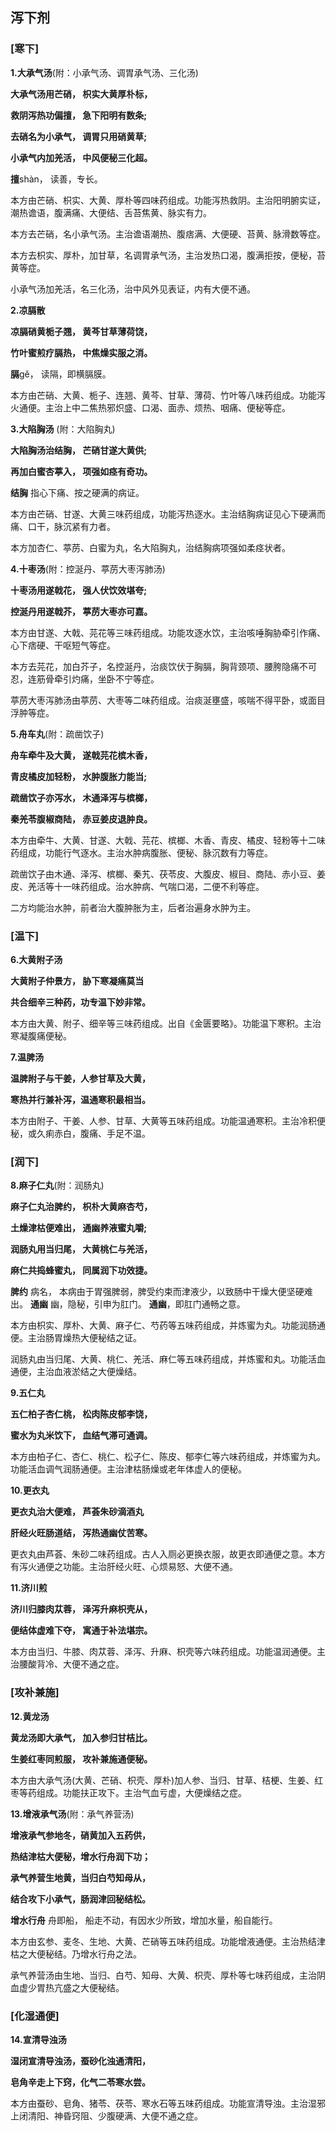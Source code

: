 ## 泻下剂

### [**寒下**]

**1.大承气汤**(附：小承气汤、调胃承气汤、三化汤)

**大承气汤用芒硝， 枳实大黄厚朴标，**

**救阴泻热功偏擅， 急下阳明有数条;**

**去硝名为小承气， 调胃只用硝黄草;**

**小承气内加羌活， 中风便秘三化超。**

**擅**shàn， 读善，专长。

本方由芒硝、枳实、大黄、厚朴等四味药组成。功能泻热救阴。主治阳明腑实证，潮热谵语，腹满痛、大便结、舌苔焦黄、脉实有力。

本方去芒硝，名小承气汤。主治谵语潮热、腹痞满、大便硬、苔黄、脉滑数等症。

本方去枳实、厚朴，加甘草，名调胃承气汤，主治发热口渴，腹满拒按，便秘，苔黄等症。

小承气汤加羌活，名三化汤，治中风外见表证，内有大便不通。

**2.凉膈散**

**凉膈硝黄栀子翘，  黄芩甘草薄荷饶，**

**竹叶蜜煎疗膈热，  中焦燥实服之消。**

**膈**gě， 读隔，即横膈膜。

本方由芒硝、大黄、栀子、连翘、黄芩、甘草、薄荷、竹叶等八味药组成。功能泻火通便。主治上中二焦热邪炽盛、口渴、面赤、烦热、咽痛、便秘等症。

**3.大陷胸汤** (附：大陷胸丸) 

**大陷胸汤治结胸， 芒硝甘遂大黄供;**

**再加白蜜杏葶入， 项强如痉有奇功。**

**结胸**  指心下痛、按之硬满的病证。

本方由芒硝、甘遂、大黄三味药组成，功能泻热逐水。主治结胸病证见心下硬满而痛、口干，脉沉紧有力者。

本方加杏仁、葶苈、白蜜为丸，名大陷胸丸，治结胸病项强如柔痉状者。

**4.十枣汤**(附：控涎丹、葶苈大枣泻肺汤)

**十枣汤用遂戟花， 强人伏饮效堪夸;**

**控涎丹用遂戟芥， 葶苈大枣亦可嘉。**

本方由甘遂、大戟、芫花等三味药组成。功能攻逐水饮，主治咳唾胸胁牵引作痛、心下痞硬、干呕短气等症。 

本方去芫花，加白芥子，名控涎丹，治痰饮伏于胸膈，胸背颈项、腰胯隐痛不可忍，连筋骨牵引灼痛，坐卧不宁等症。

葶苈大枣泻肺汤由葶苈、大枣等二味药组成。治痰涎壅盛，咳喘不得平卧，或面目浮肿等症。

**5.舟车丸**(附：疏凿饮子)

**舟车牵牛及大黄， 遂戟芫花槟木香，**

**青皮橘皮加轻粉， 水肿腹胀力能当;**

**疏凿饮子亦泻水， 木通泽泻与槟榔，**

**秦羌苓腹椒商陆， 赤豆姜皮退肿良。**

本方由牵牛、大黄、甘遂、大戟、芫花、槟榔、木香、青皮、橘皮、轻粉等十二味药组成，功能行气逐水。主治水肿病腹胀、便秘、脉沉数有力等症。

疏凿饮子由木通、泽泻、槟榔、秦艽、茯苓皮、大腹皮、椒目、商陆、赤小豆、姜皮、羌活等十一味药组成。治水肿病、气喘口渴，二便不利等症。

二方均能治水肿，前者治大腹肿胀为主，后者治遍身水肿为主。

### [**温下**]

**6.大黄附子汤**

**大黄附子仲景方， 胁下寒凝痛莫当**

**共合细辛三种药，功专温下妙非常。**

本方由大黄、附子、细辛等三味药组成。出自《金匮要略》。功能温下寒积。主治寒凝腹痛便秘。

**7.温脾汤**

**温脾附子与干姜，人参甘草及大黄，**

**寒热并行兼补泻，温通寒积最相当。**

本方由附子、干姜、人参、甘草、大黄等五味药组成。功能温通寒积。主治冷积便秘，或久痢赤白，腹痛、手足不温。

### [**润下**]

**8.麻子仁丸**(附：润肠丸)

**麻子仁丸治脾约，  枳朴大黄麻杏芍，**

**土燥津枯便难出，  通幽养液蜜丸嚼;**

**润肠丸用当归尾， 大黄桃仁与羌活，**

**麻仁共捣蜂蜜丸，  同属润下功效捷。**

**脾约**  病名， 本病由于胃强脾弱，脾受约束而津液少，以致肠中干燥大便坚硬难出。 **通幽**  幽，隐秘，引申为肛门。  **通幽**，即肛门通畅之意。

本方由枳实、厚朴、大黄、麻子仁、芍药等五味药组成，并炼蜜为丸。功能润肠通便。主治肠胃燥热大便秘结之证。

润肠丸由当归尾、大黄、桃仁、羌活、麻仁等五味药组成，并炼蜜和丸。功能活血通便，主治血液淤结之大便燥结。

**9.五仁丸**

**五仁柏子杏仁桃，  松肉陈皮郁李饶，**

**蜜水为丸米饮下， 血结气滞可通调。**

本方由柏子仁、杏仁、桃仁、松子仁、陈皮、郁李仁等六味药组成，并炼蜜为丸。功能活血调气润肠通便。主治津枯肠燥或老年体虚人的便秘。

**10.更衣丸**

**更衣丸治大便难，  芦荟朱砂滴酒丸**

**肝经火旺肠道结， 泻热通幽仗苦寒。**

更衣丸由芦荟、朱砂二味药组成。古人入厕必更换衣服，故更衣即通便之意。本方有泻火通便之功能。主治肝经火旺、心烦易怒、大便不通。

**11.济川煎**

**济川归膝肉苁蓉，  泽泻升麻枳壳从，** 

**便结体虚难下夺，  寓通于补法堪宗。**

本方由当归、牛膝、肉苁蓉、泽泻、升麻、枳壳等六味药组成。功能温润通便。主治腰酸背冷、大便不通之症。

### [**攻补兼施**]

**12.黄龙汤**

**黄龙汤即大承气， 加入参归甘桔比。**

**生姜红枣同煎服， 攻补兼施通便秘。**

本方由大承气汤(大黄、芒硝、枳壳、厚朴)加人参、当归、甘草、桔梗、生姜、红枣等药组成。功能扶正攻下。主治气血亏虚，大便燥结之症。

**13.增液承气汤**(附：承气养营汤)

**增液承气参地冬，硝黄加入五药供，**

**热结津枯大便秘，增水行舟润下功；**

**承气养营生地黄，当归白芍知母从，**

**结合攻下小承气，肠润津回秘结松。**

**增水行舟**  舟即船， 船走不动，有因水少所致，增加水量，船自能行。

本方由玄参、麦冬、生地、大黄、芒硝等五味药组成。功能增液通便。主治热结津枯之大便秘结。乃增水行舟之法。

承气养营汤由生地、当归、白芍、知母、大黄、枳壳、厚朴等七味药组成，主治阴血虚少胃热亢盛之大便秘结。

### [**化湿通便**]

**14.宣清导浊汤**

**湿闭宣清导浊汤，蚕砂化浊通清阳，**

**皂角辛走上下窍，化气二苓寒水尝。**

本方由蚕砂、皂角、猪苓、茯苓、寒水石等五味药组成。功能宣清导浊。主治湿邪上闭清阳、神昏窍阻、少腹硬满、大便不通之症。